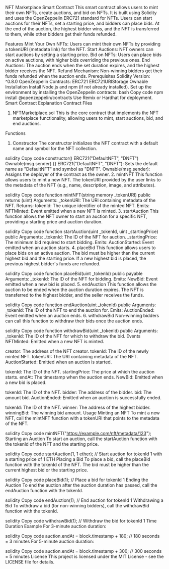 NFT Marketplace Smart Contract
This smart contract allows users to mint their own NFTs, create auctions, and bid on NFTs. It is built using Solidity and uses the OpenZeppelin ERC721 standard for NFTs. Users can start auctions for their NFTs, set a starting price, and bidders can place bids. At the end of the auction, the highest bidder wins, and the NFT is transferred to them, while other bidders get their funds refunded.

Features
Mint Your Own NFTs: Users can mint their own NFTs by providing a tokenURI (metadata link) for the NFT.
Start Auctions: NFT owners can start auctions by setting a starting price.
Bid on NFTs: Users can place bids on active auctions, with higher bids overriding the previous ones.
End Auctions: The auction ends when the set duration expires, and the highest bidder receives the NFT.
Refund Mechanism: Non-winning bidders get their funds refunded when the auction ends.
Prerequisites
Solidity Version: ^0.8.0
OpenZeppelin Contracts:
ERC721
ERC721URIStorage
Ownable
Installation
Install Node.js and npm (if not already installed).
Set up the environment by installing the OpenZeppelin contracts:
bash
Copy code
npm install @openzeppelin/contracts
Use Remix or Hardhat for deployment.
Smart Contract Explanation
Contract Files
1. NFTMarketplace.sol
This is the core contract that implements the NFT marketplace functionality, allowing users to mint, start auctions, bid, and end auctions.

Functions
1. Constructor
The constructor initializes the NFT contract with a default name and symbol for the NFT collection.

solidity
Copy code
constructor() ERC721("DefaultNFT", "DNFT") Ownable(msg.sender) {}
ERC721("DefaultNFT", "DNFT"): Sets the default name as "DefaultNFT" and symbol as "DNFT".
Ownable(msg.sender): Assigns the deployer of the contract as the owner.
2. mintNFT
This function allows users to mint a new NFT. The tokenURI provided by the user links to the metadata of the NFT (e.g., name, description, image, and attributes).

solidity
Copy code
function mintNFT(string memory _tokenURI) public returns (uint)
Arguments:
_tokenURI: The URI containing metadata of the NFT.
Returns:
tokenId: The unique identifier of the minted NFT.
Emits:
NFTMinted: Event emitted when a new NFT is minted.
3. startAuction
This function allows the NFT owner to start an auction for a specific NFT, providing a starting price and auction duration.

solidity
Copy code
function startAuction(uint _tokenId, uint _startingPrice) public
Arguments:
_tokenId: The ID of the NFT for auction.
_startingPrice: The minimum bid required to start bidding.
Emits:
AuctionStarted: Event emitted when an auction starts.
4. placeBid
This function allows users to place bids on an active auction. The bid must be higher than the current highest bid and the starting price. If a new highest bid is placed, the previous highest bidder's funds are refunded.

solidity
Copy code
function placeBid(uint _tokenId) public payable
Arguments:
_tokenId: The ID of the NFT for bidding.
Emits:
NewBid: Event emitted when a new bid is placed.
5. endAuction
This function allows the auction to be ended when the auction duration expires. The NFT is transferred to the highest bidder, and the seller receives the funds.

solidity
Copy code
function endAuction(uint _tokenId) public
Arguments:
_tokenId: The ID of the NFT to end the auction for.
Emits:
AuctionEnded: Event emitted when an auction ends.
6. withdrawBid
Non-winning bidders can call this function to withdraw their bids once the auction ends.

solidity
Copy code
function withdrawBid(uint _tokenId) public
Arguments:
_tokenId: The ID of the NFT for which to withdraw the bid.
Events
NFTMinted: Emitted when a new NFT is minted.

creator: The address of the NFT creator.
tokenId: The ID of the newly minted NFT.
tokenURI: The URI containing metadata of the NFT.
AuctionStarted: Emitted when an auction is started.

tokenId: The ID of the NFT.
startingPrice: The price at which the auction starts.
endAt: The timestamp when the auction ends.
NewBid: Emitted when a new bid is placed.

tokenId: The ID of the NFT.
bidder: The address of the bidder.
bid: The amount bid.
AuctionEnded: Emitted when an auction is successfully ended.

tokenId: The ID of the NFT.
winner: The address of the highest bidder.
winningBid: The winning bid amount.
Usage
Minting an NFT
To mint a new NFT, call the mintNFT function with a tokenURI that points to the metadata of the NFT.

solidity
Copy code
mintNFT("https://example.com/nft/metadata/123");
Starting an Auction
To start an auction, call the startAuction function with the tokenId of the NFT and the starting price.

solidity
Copy code
startAuction(1, 1 ether); // Start auction for tokenId 1 with a starting price of 1 ETH
Placing a Bid
To place a bid, call the placeBid function with the tokenId of the NFT. The bid must be higher than the current highest bid or the starting price.

solidity
Copy code
placeBid(1); // Place a bid for tokenId 1
Ending the Auction
To end the auction after the auction duration has passed, call the endAuction function with the tokenId.

solidity
Copy code
endAuction(1); // End auction for tokenId 1
Withdrawing a Bid
To withdraw a bid (for non-winning bidders), call the withdrawBid function with the tokenId.

solidity
Copy code
withdrawBid(1); // Withdraw the bid for tokenId 1
Time Duration Example
For 3-minute auction duration:

solidity
Copy code
auction.endAt = block.timestamp + 180; // 180 seconds = 3 minutes
For 5-minute auction duration:

solidity
Copy code
auction.endAt = block.timestamp + 300; // 300 seconds = 5 minutes
License
This project is licensed under the MIT License - see the LICENSE file for details.


